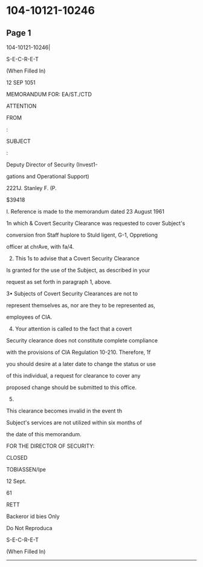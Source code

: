 # 104-10121-10246

## Page 1

104-10121-10246|

S-E-C-R-E-T

(When Filled In)

12 SEP 1051

MEMORANDUM FOR: EA/ST./CTD

ATTENTION

FROM

:

SUBJECT

:

Deputy Director of Security (Invest1-

gations and Operational Support)

2221J. Stanley F. (P.

$39418

I. Reference is made to the memorandum dated 23 August 1961

1n which & Covert Security Clearance was requested to cover Subject's

conversion fron Staff huplore to Stuld ligent, G-1, Oppretiong

officer at chrAve, with fa/4.

2. This 1s to advise that a Covert Security Clearance

Is granted for the use of the Subject, as described in your

request as set forth in paragraph 1, above.

3• Subjects of Covert Security Clearances are not to

represent themselves as, nor are they to be represented as,

employees of CIA.

4. Your attention is called to the fact that a covert

Security clearance does not constitute complete compliance

with the provisions of CIA Regulation 10-210. Therefore, 1f

you should desire at a later date to change the status or use

of this individual, a request for clearance to cover any

proposed change should be submitted to this office.

5.

This clearance becomes invalid in the event th

Subject's services are not utilized within six months of

the date of this memorandum.

FOR THE DIRECTOR OF SECURITY:

CLOSED

TOBIASSEN/Ipe

12 Sept.

61

RETT

Backeror id bies Only

Do Not Reproduca

S-E-C-R-E-T

(When Filled In)

---

